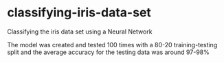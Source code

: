 # classifying-iris-data-set
Classifying the iris data set using a Neural Network

The model was created and tested 100 times with a 80-20 training-testing split and the average accuracy for the testing data was around 97-98%
